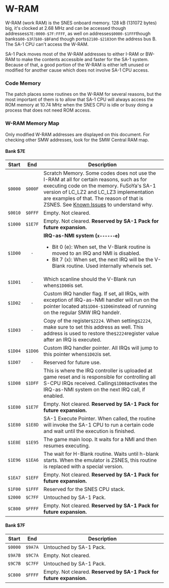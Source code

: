W-RAM
=====

W-RAM (work RAM) is the SNES onboard memory. 128 kB (131072 bytes) big, it's clocked at 2.68 MHz and can be accessed though addresses`$7E:0000-$7F:FFFF`, as well on addresses`$0000-$1FFF`though banks`$00-$3F`/`$80-$BF`and though ports`$2180-$2183`on the address bus B. The SA-1 CPU can't access the W-RAM.

SA-1 Pack moves most of the W-RAM addresses to either I-RAM or BW-RAM to make the contents accessible and faster for the SA-1 system. Because of that, a good portion of the W-RAM is either left unused or modified for another cause which does not involve SA-1 CPU access.

### Code Memory
The patch places some routines on the W-RAM for several reasons, but the most important of them is to allow that SA-1 CPU will always access the ROM memory at 10.74 MHz when the SNES CPU is idle or busy doing a process that does not need ROM access.

### W-RAM Memory Map
Only modified W-RAM addresses are displayed on this document. For checking other SMW addresses, look for the SMW Central RAM map.

#### Bank $7E
Start  |  End  | Description
:-----:|:-----:|-------------
`$0000`|`$000F`| Scratch Memory. Some codes does not use the I-RAM at all for certain reasons, such as for executing code on the memory. FuSoYa's SA-1 version of LC_LZ2 and LC_LZ3 implementation are examples of that. The reason of that is ZSNES. See [Known Issues](docs/known-issues.md) to understand why.
`$0010`|`$0FFF`| Empty. Not cleared.
`$1000`|`$1E7F`| Empty. Not cleared. **Reserved by SA-1 Pack for future expansion.**
`$1D00`|`-`| **IRQ-as-NMI system (`x------e`)** <ul><li>Bit 0 (e): When set, the V-Blank routine is moved to an IRQ and NMI is disabled.</li><li>Bit 7 (x): When set, the next IRQ will be the V-Blank routine. Used internally when`e`is set.</li></ul>
`$1D01`|`-`| Which scanline should the V-Blank run when`$1D00`is set.
`$1D02`|`-`| Custom IRQ handler flag. If set, all IRQs, with exception of IRQ-as-NMI handler will run on the pointer located at`$1D04-$1D06`instead of running on the regular SMW IRQ handelr.
`$1D03`|`-`| Copy of the register`$2224`. When setting`$2224`, make sure to set this address as well. This address is used to restore the`$2224`register value after an IRQ is executed.
`$1D04`|`$1D06`| Custom IRQ handler pointer. All IRQs will jump to this pointer when`$1D02`is set.
`$1D07`|`-`| Reserved for future use.
`$1D08`|`$1DFF`| This is where the IRQ controller is uploaded at game reset and is responsible for controlling all S-CPU IRQs received. Calling`$1D08`activates the IRQ-as-NMI system on the next IRQ call, if enabled.
`$1E00`|`$1E7F`| Empty. Not cleared. **Reserved by SA-1 Pack for future expansion.**
`$1E80`|`$1E8D`| SA-1 Execute Pointer. When called, the routine will invoke the SA-1 CPU to run a certain code and wait until the execution is finished.
`$1E8E`|`$1E95`| The game main loop. It waits for a NMI and then resumes executing.
`$1E96`|`$1EA6`| The wait for H-Blank routine. Waits until h-blank starts. When the emulator is ZSNES, this routine is replaced with a special version.
`$1EA7`|`$1EFF`| Empty. Not cleared. **Reserved by SA-1 Pack for future expansion.**
`$1F00`|`$1FFF`| Reserved for the SNES CPU stack.
`$2000`|`$C7FF`| Untouched by SA-1 Pack.
`$C800`|`$FFFF`| Empty. Not cleared. **Reserved by SA-1 Pack for future expansion.**

#### Bank $7F
Start  |  End  | Description
:-----:|:-----:|-------------
`$0000`|`$9A7A`| Untouched by SA-1 Pack.
`$9A7B`|`$9C7A`| Empty. Not cleared.
`$9C7B`|`$C7FF`| Untouched by SA-1 Pack.
`$C800`|`$FFFF`| Empty. Not cleared. **Reserved by SA-1 Pack for future expansion.**